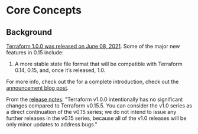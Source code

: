 # Core Concepts

## Background

[Terraform 1.0.0 was released on June 08,
2021](https://www.hashicorp.com/blog/announcing-hashicorp-terraform-1-0-general-availability).
Some of the major new features in 0.15 include:

1.  A more stable state file format that will be compatible with Terraform 0.14, 0.15, and, once it’s released, 1.0.

For more info, check out the for a complete introduction, check out the
[announcement blog
post](https://www.hashicorp.com/blog/announcing-hashicorp-terraform-1-0-general-availability).

From the [release
notes](https://github.com/hashicorp/terraform/releases/tag/v1.0.0): "Terraform
v1.0.0 intentionally has no significant changes compared to Terraform v0.15.5.
You can consider the v1.0 series as a direct continuation of the v0.15 series;
we do not intend to issue any further releases in the v0.15 series, because all
of the v1.0 releases will be only minor updates to address bugs."


<!-- ##DOCS-SOURCER-START
{"sourcePlugin":"Local File Copier","hash":"ed6c7bd7252a6bf8a25b689cd6ec7b48"}
##DOCS-SOURCER-END -->
